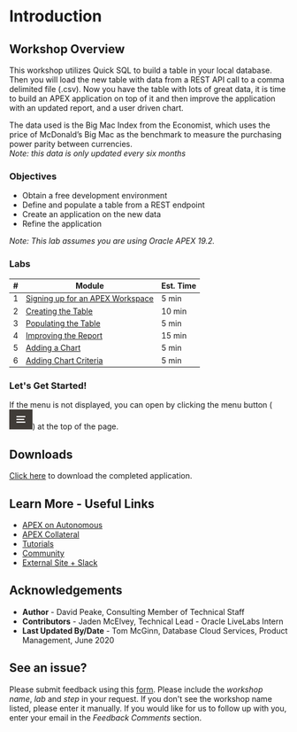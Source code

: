 # Introduction

## Workshop Overview
This workshop utilizes Quick SQL to build a table in your local database. Then you will load the new table with data from a REST API call to a comma delimited file (.csv). Now you have the table with lots of great data, it is time to build an APEX application on top of it and then improve the application with an updated report, and a user driven chart.

The data used is the Big Mac Index from the Economist, which uses the price of McDonald’s Big Mac as the benchmark to measure the purchasing power parity between currencies.   
*Note: this data is only updated every six months*

### Objectives

* Obtain a free development environment
* Define and populate a table from a REST endpoint
* Create an application on the new data
* Refine the application

*Note: This lab assumes you are using Oracle APEX 19.2.*

### Labs

| # | Module | Est. Time |
| --- | --- | --- |
| 1 | [Signing up for an APEX Workspace](?lab=lab-1-sign-up-for-apex-workspace) | 5 min |
| 2 | [Creating the Table](?lab=lab-2-creating-table) | 10 min |
| 3 | [Populating the Table](?lab=lab-3-populating-table) | 5 min |
| 4 | [Improving the Report](?lab=lab-4-improving-report) | 15 min |
| 5 | [Adding a Chart](?lab=lab-5-adding-chart) | 5 min |
| 6 | [Adding Chart Criteria](?lab=lab-6-adding-chart-criteria) | 5 min |

### **Let's Get Started!**

If the menu is not displayed, you can open by clicking the menu button (![Menu icon](./images/menu-button.png)) at the top of the page.

## Downloads

[Click here](files/remotedatasource-app.sql) to download the completed application.

## Learn More - Useful Links

- [APEX on Autonomous](https://apex.oracle.com/autonomous)
- [APEX Collateral](https://apex.oracle.com)
- [Tutorials](https://apex.oracle.com/en/learn/tutorials)
- [Community](https://apex.oracle.com/community)
- [External Site + Slack](http://apex.world)

## **Acknowledgements**

 - **Author** -  David Peake, Consulting Member of Technical Staff
 - **Contributors** - Jaden McElvey, Technical Lead - Oracle LiveLabs Intern
 - **Last Updated By/Date** - Tom McGinn, Database Cloud Services, Product Management, June 2020

## See an issue?
Please submit feedback using this [form](https://apexapps.oracle.com/pls/apex/f?p=133:1:::::P1_FEEDBACK:1). Please include the *workshop name*, *lab* and *step* in your request.  If you don't see the workshop name listed, please enter it manually. If you would like for us to follow up with you, enter your email in the *Feedback Comments* section.
